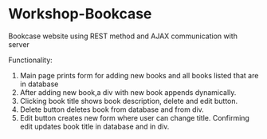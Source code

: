 # Workshop-Bookcase
Bookcase website using REST method and AJAX communication with server

Functionality:

1. Main page prints form for adding new books and all books listed that are in database
2. After adding new book,a div with new book appends dynamically.
3. Clicking book title shows book description, delete and edit button.
4. Delete button deletes book from database and from div.
5. Edit button creates new form where user can change title. Confirming edit updates book title in database and in div.
